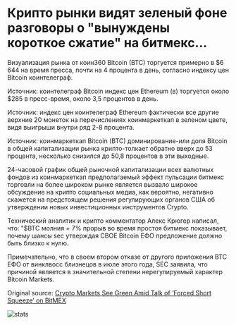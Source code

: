 # Крипто рынки видят зеленый фоне разговоры о "вынуждены короткое сжатие" на битмекс...

Визуализация рынка от коин360 Bitcoin (BTC) торгуется примерно в $6 644 на время пресса, почти на 4 процента в день, согласно индексу цен Bitcoin коинтелеграф.

Источник: коинтелеграф Bitcoin индекс цен Ethereum (в) торгуется около $285 в пресс-время, около 3,5 процентов в день.

Источник: индекс цен коинтелеграф Ethereum фактически все другие верхние 20 монеток на перечислениях коинмаркеткап в зеленом цвете, видя выигрыши внутри ряд 2-8 процента.

Источник: коинмаркеткап Bitcoin (BTC) доминирование-или доля Bitcoin в общей капитализации рынка крипто-толкает обратно вверх до 53 процента, несколько снизился до 50,8 процентов в эти выходные.

24-часовой график общей рыночной капитализации всех валютных фондов из коинмаркеткап предполагаемый эффект пульсации битмекс торговли на более широком рынке является вызвало широкое обсуждение на крипто социальных медиа, как вероятно, негативно скажется на предстоящем решения регулирующих органов США об утверждении новых инвестиционных инструментов Crypto.

Технический аналитик и крипто комментатор Алекс Крюгер написал, что: "$BTC молния + 7% прорыв во время простоя битмекс показывает, почему шансы sec утверждая CBOE Bitcoin ЕФО предложение должно быть близко к нулю.

Примечательно, что в своем втором отказе от другого приложения BTC ЕФО от винклвосс близнецов в июле этого года, SEC заявила, что причиной является в значительной степени нерегулируемый характер Bitcoin Markets.

Original source: [Crypto Markets See Green Amid Talk of ‘Forced Short Squeeze’ on BitMEX](https://cointelegraph.com/news/crypto-markets-see-green-amid-talk-of-forced-short-squeeze-on-bitmex)

![stats](https://c.statcounter.com/11760860/0/a89fa40b/1/ "stats")